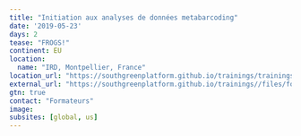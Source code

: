 ```yaml
---
title: "Initiation aux analyses de données metabarcoding"
date: '2019-05-23'
days: 2
tease: "FROGS!"
continent: EU
location:
  name: "IRD, Montpellier, France"
location_url: "https://southgreenplatform.github.io/trainings/trainings2019/"
external_url: "https://southgreenplatform.github.io/trainings//files/formation-plateformeSG-2019.pdf#page=10"
gtn: true
contact: "Formateurs"
image: 
subsites: [global, us]
---
```

